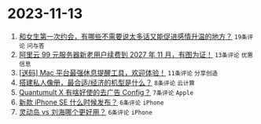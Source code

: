 # 2023-11-13

1. [和女生第一次约会，有哪些不需要说太多话又能促进感情升温的地方？](https://www.v2ex.com/t/991306) `19条评论` `问与答`
1. [阿里云 99 元服务器新老用户续费到 2027 年 11 月，有图为证！](https://www.v2ex.com/t/991313) `13条评论` `优惠信息`
1. [[送码] Mac 平台最强休息提醒工具，欢迎体验！](https://www.v2ex.com/t/991317) `11条评论` `分享创造`
1. [搭建私人像册，最合适/经济的机型是什么？](https://www.v2ex.com/t/991318) `8条评论` `云计算`
1. [Quantumult X 有啥好使的去广告 Config？](https://www.v2ex.com/t/991309) `7条评论` `Apple`
1. [新款 iPhone SE 什么时候发布？](https://www.v2ex.com/t/991312) `6条评论` `iPhone`
1. [灵动岛 vs 刘海哪个更好用？](https://www.v2ex.com/t/991310) `6条评论` `iPhone`
